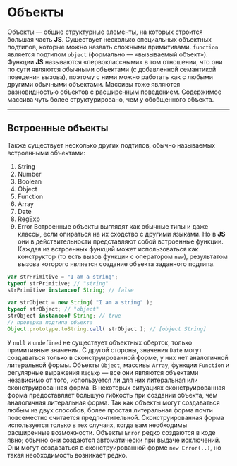 # **Объекты**

Объекты — общие структурные элементы, на которых строится большая часть **JS**.
Существует несколько специальных объектных подтипов, которые можно назвать сложными примитивами.
`function` является подтипом `object` (формально — «вызываемый объект»). Функции **JS** называются «первоклассными» в том отношении, что они по сути являются обычными объектами (с добавленной семантикой поведения вызова),  поэтому с ними можно работать как с любыми другими обычными объектами.
Массивы тоже являются разновидностью объектов с расширенным поведением. Содержимое массива чуть более структурировано, чем у обобщенного объекта.
***

## **Встроенные объекты**

Также существует несколько других подтипов, обычно называемых встроенными объектами:

1. String
2. Number
3. Boolean
4. Object
5. Function
6. Array
7. Date
8. RegExp
9. Error
Встроенные объекты выглядят как обычные типы и даже классы, если опираться на их сходство с другими языками. Но в **JS** они в действительности представляют собой встроенные функции. Каждая из встроенных функций может использоваться как конструктор (то есть вызов функции с оператором `new`), результатом вызова которого является создание объекта заданного подтипа.

```` js
var strPrimitive = "I am a string";
typeof strPrimitive; // "string"
strPrimitive instanceof String; // false

var strObject = new String( "I am a string" );
typeof strObject; // "object"
strObject instanceof String; // true
// проверка подтипа объекта
Object.prototype.toString.call( strObject ); // [object String]
````

У `null` и `undefined` не существует объектных оберток, только примитивные значения. С другой стороны, значения `Date` могут создаваться только в сконструированной форме, у них нет аналогичной литеральной формы.
Объекты `Object`, массивы `Array`, функции `Function` и регулярные выражения `RegExp` — все они являются объектами независимо от того, используется ли для них литеральная или сконструированная форма. В некоторых ситуациях сконструированная форма предоставляет большую гибкость при создании объекта, чем аналогичная литеральная форма. Так как объекты могут создаваться любым из двух способов, более простая литеральная форма почти повсеместно считается предпочтительной. Сконструированная форма используется только в тех случаях, когда вам необходимы расширенные возможности.
Объекты `Error`  редко создаются в коде явно; обычно они создаются автоматически при выдаче исключений. Они могут создаваться в сконструированной форме `new Error(..)`, но такая необходимость возникает редко.
